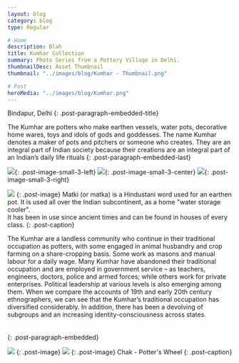 ```yaml
---
layout: blog
category: blog
type: Regular

# Home
description: Blah
title: Kumhar Collection
summary: Photo Series from a Pottery Village in Delhi.
thumbnailDesc: Asset Thumbnail
thumbnail: "../images/blog/Kumhar - Thumbnail.png"

# Post
heroMedia: "../images/blog/Kumhar.png"
---
```


Bindapur, Delhi
{: .post-paragraph-embedded-title}

The Kumhar are potters who make earthen vessels, water pots, decorative home wares, toys and idols of gods and goddesses. The name Kumhar denotes a maker of pots and pitchers or someone who creates. They are an integral part of Indian society because their creations are an integral part of an Indian’s daily life rituals
{: .post-paragraph-embedded-last}


<img src="https://i.imgur.com/U08nIXu.jpg">{: .post-image-small-3-left}
<img src="https://i.imgur.com/71P8nF4.jpg">{: .post-image-small-3-center}
<img src="https://i.imgur.com/yMvVTvU.jpg">{: .post-image-small-3-right}

<img src="https://i.imgur.com/DdsKEEX.jpg">
{: .post-image} 
Matki (or matka) is a Hindustani word used for an earthen pot. It is used all over the Indian subcontinent, as a home "water storage cooler".<br> It has been in use since ancient times and can be found in houses of every class.
{: .post-caption}


The Kumhar are a landless community who continue in their traditional occupation as potters, with some engaged in animal husbandry and crop farming on a share-cropping basis. Some work as masons and manual labour for a daily wage. Many Kumhar have abandoned their traditional occupation and are employed in government service – as teachers, engineers, doctors, police and armed forces; while others work for private enterprises. Political leadership at various levels is also emerging among them.
When we compare the accounts of 19th and early 20th century ethnographers, we can see that the Kumhar’s traditional occupation has diversified considerably. In addition, there has been a devolving of subgroups and an increasing identity-consciousness across states.<br><br><br>
{: .post-paragraph-embedded}



<img src="https://i.imgur.com/nHBQJ3X.jpg">
{: .post-image} 

<img src="https://i.imgur.com/HqKFERG.jpg">
{: .post-image} 
Chak - Potter's Wheel
{: .post-caption}

















